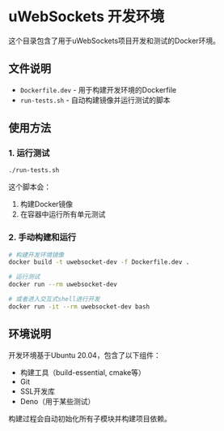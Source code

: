 # uWebSockets 开发环境

这个目录包含了用于uWebSockets项目开发和测试的Docker环境。

## 文件说明

- `Dockerfile.dev` - 用于构建开发环境的Dockerfile
- `run-tests.sh` - 自动构建镜像并运行测试的脚本

## 使用方法

### 1. 运行测试

```bash
./run-tests.sh
```

这个脚本会：
1. 构建Docker镜像
2. 在容器中运行所有单元测试

### 2. 手动构建和运行

```bash
# 构建开发环境镜像
docker build -t uwebsocket-dev -f Dockerfile.dev .

# 运行测试
docker run --rm uwebsocket-dev

# 或者进入交互式shell进行开发
docker run -it --rm uwebsocket-dev bash
```

## 环境说明

开发环境基于Ubuntu 20.04，包含了以下组件：
- 构建工具（build-essential, cmake等）
- Git
- SSL开发库
- Deno（用于某些测试）

构建过程会自动初始化所有子模块并构建项目依赖。